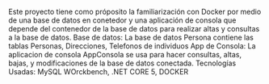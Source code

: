 
Este proyecto tiene como próposito la familiarización con Docker por medio de una base de datos en conetedor y una aplicación de consola que depende del contenedor de la base de datos para realizar altas y consultas a la base de datos.
Base de datos: La base de datos Persona contiene las tablas Personas, Direcciones, Telefonos de individuos
App de Consola: La aplicacion de consola AppConsola se usa para hacer consultas, altas, bajas, y modificaciones de la base de datos conectada.
Tecnologías Usadas:
MySQL WOrckbench, .NET CORE 5, DOCKER
